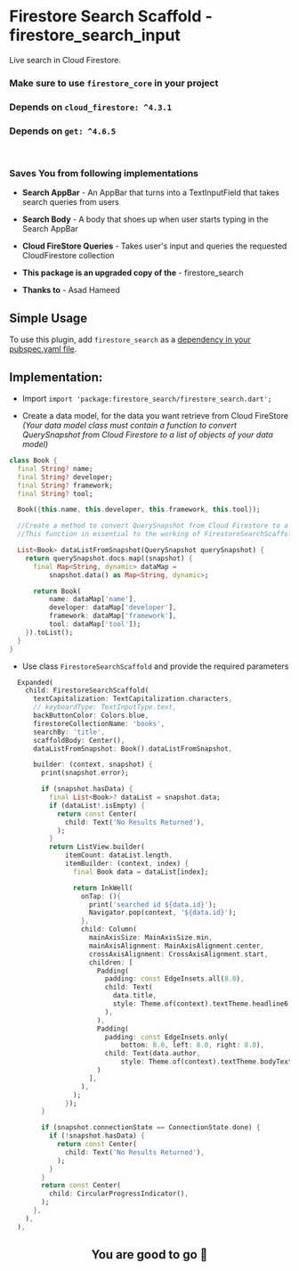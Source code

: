 # Firestore Search Scaffold - firestore_search_input

Live search in Cloud Firestore.

### Make sure to use `firestore_core` in your project
### **Depends on `cloud_firestore: ^4.3.1`**
### **Depends on `get: ^4.6.5`**

<br>

### Saves You from following implementations

* **Search AppBar** - An AppBar that turns into a TextInputField that takes search queries from users
* **Search Body** - A body that shoes up when user starts typing in the Search AppBar
* **Cloud FireStore Queries** - Takes user's input and queries the requested CloudFirestore collection

* **This package is an upgraded copy of the** - firestore_search
* **Thanks to** - Asad Hameed


## Simple Usage
To use this plugin, add `firestore_search` as a
[dependency in your pubspec.yaml file](https://pub.dev/packages/firestore_search/install).


## Implementation:

* Import `import 'package:firestore_search/firestore_search.dart';`

* Create a data model, for the data you want retrieve from Cloud FireStore _(Your data model class must contain a function to convert QuerySnapshot from Cloud Firestore to a list of objects of your data model)_

```dart
class Book {
  final String? name;
  final String? developer;
  final String? framework;
  final String? tool;

  Book({this.name, this.developer, this.framework, this.tool});

  //Create a method to convert QuerySnapshot from Cloud Firestore to a list of objects of this Book
  //This function in essential to the working of FirestoreSearchScaffold

  List<Book> dataListFromSnapshot(QuerySnapshot querySnapshot) {
    return querySnapshot.docs.map((snapshot) {
      final Map<String, dynamic> dataMap =
          snapshot.data() as Map<String, dynamic>;

      return Book(
          name: dataMap['name'],
          developer: dataMap['developer'],
          framework: dataMap['framework'],
          tool: dataMap['tool']);
    }).toList();
  }
}
```

* Use class `FirestoreSearchScaffold` and provide the required parameters

```dart
  Expanded(
    child: FirestoreSearchScaffold(
      textCapitalization: TextCapitalization.characters,
      // keyboardType: TextInputType.text,
      backButtonColor: Colors.blue,
      firestoreCollectionName: 'books',
      searchBy: 'title',
      scaffoldBody: Center(),
      dataListFromSnapshot: Book().dataListFromSnapshot,

      builder: (context, snapshot) {
        print(snapshot.error);

        if (snapshot.hasData) {
          final List<Book>? dataList = snapshot.data;
          if (dataList!.isEmpty) {
            return const Center(
              child: Text('No Results Returned'),
            );
          }
          return ListView.builder(
              itemCount: dataList.length,
              itemBuilder: (context, index) {
                final Book data = dataList[index];

                return InkWell(
                  onTap: (){
                    print('searched id ${data.id}');
                    Navigator.pop(context, '${data.id}');
                  },
                  child: Column(
                    mainAxisSize: MainAxisSize.min,
                    mainAxisAlignment: MainAxisAlignment.center,
                    crossAxisAlignment: CrossAxisAlignment.start,
                    children: [
                      Padding(
                        padding: const EdgeInsets.all(8.0),
                        child: Text(
                          data.title,
                          style: Theme.of(context).textTheme.headline6,
                        ),
                      ),
                      Padding(
                        padding: const EdgeInsets.only(
                            bottom: 8.0, left: 8.0, right: 8.0),
                        child: Text(data.author,
                            style: Theme.of(context).textTheme.bodyText1),
                      )
                    ],
                  ),
                );
              });
        }

        if (snapshot.connectionState == ConnectionState.done) {
          if (!snapshot.hasData) {
            return const Center(
              child: Text('No Results Returned'),
            );
          }
        }
        return const Center(
          child: CircularProgressIndicator(),
        );
      },
    ),
  ),
```

                                                                                       
## <div align="center">You are good to go 💯</div>
